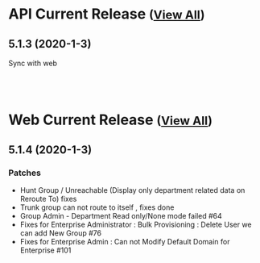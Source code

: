 
# API Current Release <small>([View All](/API.md))</small>
## 5.1.3 (2020-1-3)
Sync with web

<br><br>
# Web Current Release <small>([View All](/Web.md))</small>
## 5.1.4 (2020-1-3)
### Patches 

- Hunt Group / Unreachable (Display only department related data on Reroute To) fixes
- Trunk group can not route to itself , fixes done
- Group Admin - Department Read only/None mode failed #64
- Fixes for Enterprise Administrator : Bulk Provisioning : Delete User we can add New Group #76
- Fixes for Enterprise Admin : Can not Modify Default Domain for Enterprise #101

  